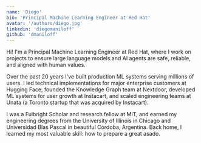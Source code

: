 ```yaml
---
name: 'Diego'
bio: 'Principal Machine Learning Engineer at Red Hat'
avatar: '/authors/diego.jpg'
linkedin: 'diegomaniloff'
github: 'dmaniloff'
---
```


Hi! I'm a Principal Machine Learning Engineer at Red Hat, where I work on projects to ensure large language models and AI agents are safe, reliable, and aligned with human values.

Over the past 20 years I've built production ML systems serving millions of users. I led technical implementations for major enterprise customers at Hugging Face, founded the Knowledge Graph team at Nextdoor, developed ML systems for user growth at Instacart, and scaled engineering teams at Unata (a Toronto startup that was acquired by Instacart).

I was a Fulbright Scholar and research fellow at MIT, and earned my engineering degrees from the University of Illinois in Chicago and Universidad Blas Pascal in beautiful Córdoba, Argentina. Back home, I learned my most valuable skill: how to prepare a great asado.